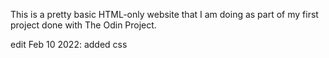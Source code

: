 This is a pretty basic HTML-only website that I am doing as part of my first project done with The Odin Project. 

edit Feb 10 2022: added css
